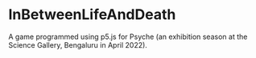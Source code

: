 # InBetweenLifeAndDeath
A game programmed using p5.js for Psyche (an exhibition season at the Science Gallery, Bengaluru in April 2022).
